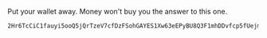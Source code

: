 Put your wallet away. Money won't buy you the answer to this one.

```
2Hr6TcCiC1fauyi5ooQ5jQrTzeV7cfDzFSohGAYES1Xw63eEPyBU8Q3F1mhDDvfcp5fUejmzbtUBpfDBFvXsjwas8EehfUBsmJFPv7V4Hvw74H1EK3HruJS5GHeRrcgYxXEs4Zz4Th9K7H5xnAWiQp2P9YTybL72UvBukrQReSz8foRGgc1C1ppYEjYtMEikL
```
